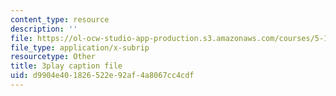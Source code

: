 ```yaml
---
content_type: resource
description: ''
file: https://ol-ocw-studio-app-production.s3.amazonaws.com/courses/5-112-principles-of-chemical-science-fall-2005/d9904e401826522e92af4a8067cc4cdf_HT4sxODPR2Q.vtt
file_type: application/x-subrip
resourcetype: Other
title: 3play caption file
uid: d9904e40-1826-522e-92af-4a8067cc4cdf
---
```

